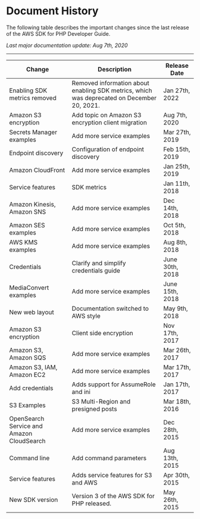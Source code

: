 # Document History<a name="document-history"></a>

The following table describes the important changes since the last release of the AWS SDK for PHP Developer Guide\.

 *Last major documentation update: Aug 7th, 2020* 


****  

| Change | Description | Release Date | 
| --- | --- | --- | 
|  Enabling SDK metrics removed  |  Removed information about enabling SDK metrics, which was deprecated on December 20, 2021\.  |  Jan 27th, 2022  | 
|  Amazon S3 encryption  |  Add topic on Amazon S3 encryption client migration  |  Aug 7th, 2020  | 
|  Secrets Manager examples  |  Add more service examples  |  Mar 27th, 2019  | 
|  Endpoint discovery  |  Configuration of endpoint discovery  |  Feb 15th, 2019  | 
|  Amazon CloudFront  |  Add more service examples  |  Jan 25th, 2019  | 
|  Service features  |  SDK metrics  |  Jan 11th, 2018  | 
|  Amazon Kinesis, Amazon SNS  |  Add more service examples  |  Dec 14th, 2018  | 
|  Amazon SES examples  |  Add more service examples  |  Oct 5th, 2018  | 
|  AWS KMS examples  |  Add more service examples  |  Aug 8th, 2018  | 
|  Credentials  |  Clarify and simplify credentials guide  |  June 30th, 2018  | 
|  MediaConvert examples  |  Add more service examples  |  June 15th, 2018  | 
|  New web layout  |  Documentation switched to AWS style  |  May 9th, 2018  | 
|  Amazon S3 encryption  |  Client side encryption  |  Nov 17th, 2017  | 
|  Amazon S3, Amazon SQS  |  Add more service examples  |  Mar 26th, 2017  | 
|  Amazon S3, IAM, Amazon EC2  |  Add more service examples  |  Mar 17th, 2017  | 
|  Add credentials  |  Adds support for AssumeRole and ini  |  Jan 17th, 2017  | 
|  S3 Examples  |  S3 Multi\-Region and presigned posts  |  Mar 18th, 2016  | 
|  OpenSearch Service and Amazon CloudSearch  |  Add more service examples  |  Dec 28th, 2015  | 
|  Command line  |  Add command parameters  |  Aug 13th, 2015  | 
|  Service features  |  Adds service features for S3 and AWS  |  Apr 30th, 2015  | 
|  New SDK version  |  Version 3 of the AWS SDK for PHP released\.  |  May 26th, 2015  | 
